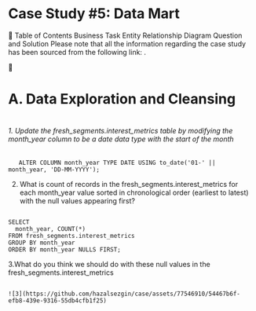 <h1>Case Study #5: Data Mart</h1>
💼 Table of Contents
Business Task
Entity Relationship Diagram
Question and Solution
Please note that all the information regarding the case study has been sourced from the following link: .

🧹<h1>A. Data Exploration and Cleansing<h1>
######  1. Update the fresh_segments.interest_metrics table by modifying the month_year column to be a date data type with the start of the month

```ALTER TABLE fresh_segments.interest_metrics
   ALTER COLUMN month_year TYPE DATE USING to_date('01-' || month_year, 'DD-MM-YYYY');
```

2. What is count of records in the fresh_segments.interest_metrics for each month_year value sorted in chronological order (earliest to latest) with the null values appearing first?
```![2](https://github.com/hazalsezgin/case/assets/77546910/44fde222-5973-40de-94a2-eed34d9677c1)

SELECT 
  month_year, COUNT(*)
FROM fresh_segments.interest_metrics
GROUP BY month_year
ORDER BY month_year NULLS FIRST;
```
3.What do you think we should do with these null values in the fresh_segments.interest_metrics
```

![3](https://github.com/hazalsezgin/case/assets/77546910/54467b6f-efb8-439e-9316-55db4cfb1f25)







